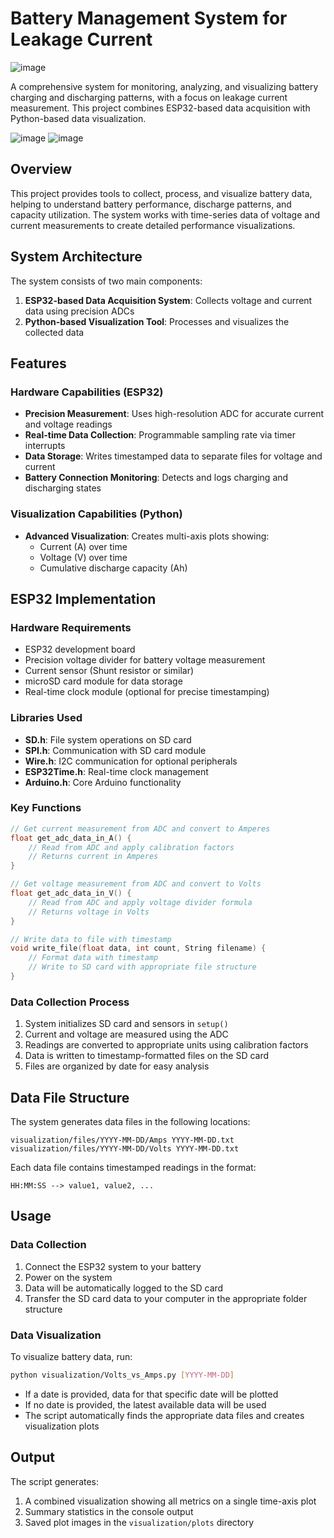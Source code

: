 # Battery Management System for Leakage Current
![image](https://github.com/user-attachments/assets/bb96bbee-dab2-4f67-a350-726b1b63d7a1)

A comprehensive system for monitoring, analyzing, and visualizing battery charging and discharging patterns, with a focus on leakage current measurement. This project combines ESP32-based data acquisition with Python-based data visualization.

![image](https://github.com/user-attachments/assets/3e27d749-df2c-4710-be02-5afdb6bcb3d6)
![image](https://github.com/user-attachments/assets/0eef07d9-9b81-4e27-b7ef-9badf6db41ec)

## Overview

This project provides tools to collect, process, and visualize battery data, helping to understand battery performance, discharge patterns, and capacity utilization. The system works with time-series data of voltage and current measurements to create detailed performance visualizations.

## System Architecture

The system consists of two main components:

1. **ESP32-based Data Acquisition System**: Collects voltage and current data using precision ADCs
2. **Python-based Visualization Tool**: Processes and visualizes the collected data

## Features

### Hardware Capabilities (ESP32)
- **Precision Measurement**: Uses high-resolution ADC for accurate current and voltage readings
- **Real-time Data Collection**: Programmable sampling rate via timer interrupts
- **Data Storage**: Writes timestamped data to separate files for voltage and current
- **Battery Connection Monitoring**: Detects and logs charging and discharging states


### Visualization Capabilities (Python)
- **Advanced Visualization**: Creates multi-axis plots showing:
  - Current (A) over time
  - Voltage (V) over time
  - Cumulative discharge capacity (Ah)


## ESP32 Implementation

### Hardware Requirements
- ESP32 development board
- Precision voltage divider for battery voltage measurement
- Current sensor (Shunt resistor or similar)
- microSD card module for data storage
- Real-time clock module (optional for precise timestamping)

### Libraries Used
- **SD.h**: File system operations on SD card
- **SPI.h**: Communication with SD card module
- **Wire.h**: I2C communication for optional peripherals
- **ESP32Time.h**: Real-time clock management
- **Arduino.h**: Core Arduino functionality

### Key Functions

```cpp
// Get current measurement from ADC and convert to Amperes
float get_adc_data_in_A() {
    // Read from ADC and apply calibration factors
    // Returns current in Amperes
}

// Get voltage measurement from ADC and convert to Volts
float get_adc_data_in_V() {
    // Read from ADC and apply voltage divider formula
    // Returns voltage in Volts
}

// Write data to file with timestamp
void write_file(float data, int count, String filename) {
    // Format data with timestamp
    // Write to SD card with appropriate file structure
}

```

### Data Collection Process
1. System initializes SD card and sensors in `setup()`
3. Current and voltage are measured using the ADC
4. Readings are converted to appropriate units using calibration factors
5. Data is written to timestamp-formatted files on the SD card
6. Files are organized by date for easy analysis

## Data File Structure

The system generates data files in the following locations:
```
visualization/files/YYYY-MM-DD/Amps YYYY-MM-DD.txt
visualization/files/YYYY-MM-DD/Volts YYYY-MM-DD.txt
```

Each data file contains timestamped readings in the format:
```
HH:MM:SS --> value1, value2, ...
```

## Usage

### Data Collection
1. Connect the ESP32 system to your battery
2. Power on the system
3. Data will be automatically logged to the SD card
4. Transfer the SD card data to your computer in the appropriate folder structure

### Data Visualization
To visualize battery data, run:

```bash
python visualization/Volts_vs_Amps.py [YYYY-MM-DD]
```

- If a date is provided, data for that specific date will be plotted
- If no date is provided, the latest available data will be used
- The script automatically finds the appropriate data files and creates visualization plots

## Output

The script generates:
1. A combined visualization showing all metrics on a single time-axis plot
2. Summary statistics in the console output
3. Saved plot images in the `visualization/plots` directory

